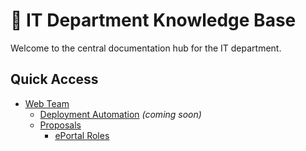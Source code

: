 # 🧠 IT Department Knowledge Base

Welcome to the central documentation hub for the IT department.

## Quick Access

- [Web Team](./web/)
  - [Deployment Automation](./web/deployment-automation/) *(coming soon)*
  - [Proposals](./web/proposals/)
    - [ePortal Roles](./web/proposals/ePortal-roles/)

